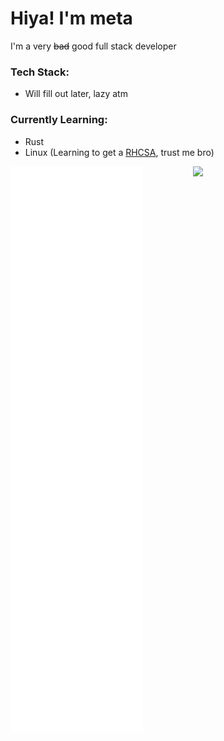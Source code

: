 # Hiya! I'm meta
I'm a very ~~bad~~ good full stack developer 

### Tech Stack:
- Will fill out later, lazy atm

### Currently Learning:
- Rust
- Linux (Learning to get a [RHCSA](https://www.redhat.com/en/services/certification/rhcsa), trust me bro)

[<img align="left" width="42%" src="https://raw.githubusercontent.com/metamethods/metamethods/main/github-metrics.svg">](#)

[<img align="right" width="42%" src="https://count.getloli.com/get/@:metamethods?theme=rule34">](#)
